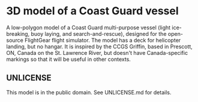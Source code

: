 3D model of a Coast Guard vessel
================================

A low-polygon model of a Coast Guard multi-purpose vessel (light ice-breaking, buoy laying, and search-and-rescue), designed for the open-source FlightGear flight simulator.  The model has a deck for helicopter landing, but no hangar.  It is inspired by the CCGS Griffin, based in Prescott, ON, Canada on the St. Lawrence River, but doesn't have Canada-specific markings so that it will be useful in other contexts.

## UNLICENSE

This model is in the public domain.  See UNLICENSE.md for details.


